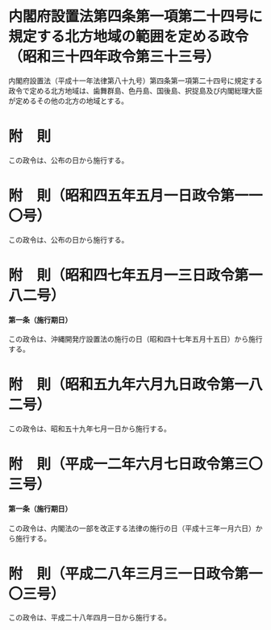 # 内閣府設置法第四条第一項第二十四号に規定する北方地域の範囲を定める政令（昭和三十四年政令第三十三号）
内閣府設置法（平成十一年法律第八十九号）第四条第一項第二十四号に規定する政令で定める北方地域は、歯舞群島、色丹島、国後島、択捉島及び内閣総理大臣が定めるその他の北方の地域とする。
# 附　則
この政令は、公布の日から施行する。
# 附　則（昭和四五年五月一日政令第一一〇号）
この政令は、公布の日から施行する。
# 附　則（昭和四七年五月一三日政令第一八二号）
#### 第一条（施行期日）
この政令は、沖縄開発庁設置法の施行の日（昭和四十七年五月十五日）から施行する。
# 附　則（昭和五九年六月九日政令第一八二号）
この政令は、昭和五十九年七月一日から施行する。
# 附　則（平成一二年六月七日政令第三〇三号）
#### 第一条（施行期日）
この政令は、内閣法の一部を改正する法律の施行の日（平成十三年一月六日）から施行する。
# 附　則（平成二八年三月三一日政令第一〇三号）
この政令は、平成二十八年四月一日から施行する。
